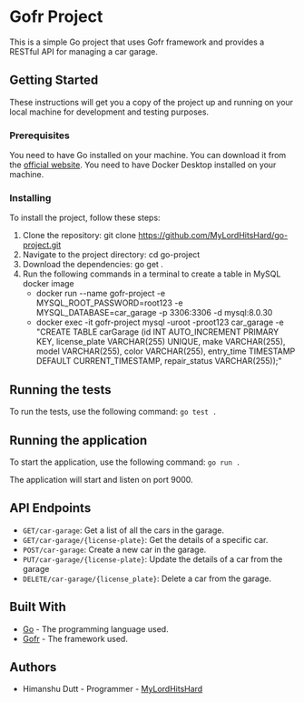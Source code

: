 # Gofr Project

This is a simple Go project that uses Gofr framework and provides a RESTful API for managing a car garage.

## Getting Started

These instructions will get you a copy of the project up and running on your local machine for development and testing purposes.

### Prerequisites

You need to have Go installed on your machine. You can download it from the [official website](https://golang.org/dl/).
You need to have Docker Desktop installed on your machine.

### Installing

To install the project, follow these steps:

1. Clone the repository: git clone https://github.com/MyLordHitsHard/go-project.git
2. Navigate to the project directory: cd go-project
3. Download the dependencies: go get .
4. Run the following commands in a terminal to create a table in MySQL docker image
   - docker run --name gofr-project -e MYSQL_ROOT_PASSWORD=root123 -e MYSQL_DATABASE=car_garage -p 3306:3306 -d mysql:8.0.30
   - docker exec -it gofr-project mysql -uroot -proot123 car_garage -e "CREATE TABLE carGarage (id INT AUTO_INCREMENT PRIMARY KEY, license_plate    VARCHAR(255) UNIQUE, make VARCHAR(255), model VARCHAR(255), color VARCHAR(255), entry_time TIMESTAMP DEFAULT CURRENT_TIMESTAMP, repair_status VARCHAR(255));"


## Running the tests

To run the tests, use the following command: `go test .`


## Running the application

To start the application, use the following command: `go run .`


The application will start and listen on port 9000.

## API Endpoints
- `GET/car-garage`: Get a list of all the cars in the garage.
- `GET/car-garage/{license-plate}`: Get the details of a specific car.
- `POST/car-garage`: Create a new car in the garage.
- `PUT/car-garage/{license-plate}`: Update the details of a car from the garage
- `DELETE/car-garage/{license_plate}`: Delete a car from the garage.

## Built With

- [Go](https://golang.org/) - The programming language used.
- [Gofr](https://gofr.dev/) - The framework used.

## Authors

- Himanshu Dutt - Programmer - [MyLordHitsHard](https://github.com/MyLordHitsHard)



